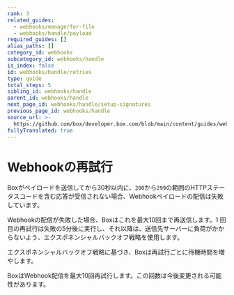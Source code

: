 ```yaml
---
rank: 3
related_guides:
  - webhooks/manage/for-file
  - webhooks/handle/payload
required_guides: []
alias_paths: []
category_id: webhooks
subcategory_id: webhooks/handle
is_index: false
id: webhooks/handle/retries
type: guide
total_steps: 5
sibling_id: webhooks/handle
parent_id: webhooks/handle
next_page_id: webhooks/handle/setup-signatures
previous_page_id: webhooks/handle
source_url: >-
  https://github.com/box/developer.box.com/blob/main/content/guides/webhooks/handle/retries.md
fullyTranslated: true
---
```

# Webhookの再試行

<!--alex ignore failed-->

Boxがペイロードを送信してから30秒以内に、`200`から`299`の範囲のHTTPステータスコードを含む応答が受信されない場合、Webhookペイロードの配信は失敗しています。

<!--alex ignore failure-->

Webhookの配信が失敗した場合、Boxはこれを最大10回まで再送信します。1 回目の再試行は失敗の5分後に実行し、それ以降は、送信先サーバーに負荷がかからないよう、エクスポネンシャルバックオフ戦略を使用します。

エクスポネンシャルバックオフ戦略に基づき、Boxは再試行ごとに待機時間を増やします。

<Message type="notice">

BoxはWebhook配信を最大10回再試行します。この回数は今後変更される可能性があります。

</Message>
